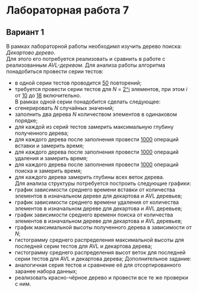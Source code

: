 # Лабораторная работа 7
## Вариант 1

В рамках лабораторной работы необходимл изучить дерево поиска: <em>Декартово дерево</em>.  
Для этого его потребуется реализовать и сравнить в работе с реализованным <em>AVL-деревом</em>. Для анализа работы алгоритма понадобиться провести серии тестов:
- в одной серии тестов проводится <ins>50</ins> повторений;
- требуется провести серии тестов для <em>N</em> = <ins>2^i</ins> элементов, при этом <em>i</em> от <ins>10</ins> до <ins>18</ins> включительно.  
В рамках одной серии понадобится сделать следующее:
- сгенерировать <em>N</em> случайных значений;
- заполнить два дерева <em>N</em> количеством элементов в одинаковом порядке;
- для каждой из серий тестов замерить максимальную глубину полученного дерева;
- для каждого дерева после заполнения провести <ins>1000</ins> операций вставки и замерить время;
- для каждого дерева после заполнения провести <ins>1000</ins> операций удаления и замерить время;
- для каждого дерева после заполнения провести <ins>1000</ins> операций поиска и замерить время;
- для каждого дерева замерить глубины всех веток дерева.  
Для анализа структуры потребуется построить следующие графики:
- график зависимости среднего времени вставки от количества элементов в изначальном дереве для декартова и AVL деревьев;
- график зависимости среднего времени удаления от количества элементов в изначальном дереве для декартова и AVL деревьев;
- график зависимости среднего времени поиска от количества элементов в изначальном дереве для декартова и AVL деревьев;
- график максимальной высоты полученного дерева в зависимости от <em>N</em>;
- гистограмму среднего распределения максимальной высоты для последней серии тестов для AVL и декартова дерева;
- гистограмму среднего распределения высот веток для последней серии тестов для AVL и декартова дерева;
Дополнительное задание:
- аналогичная серия тестов и сравнение её для отсортированного заранее набора данных;
- реализовать красно-чёрное дерево и провести все те же проверки с ним.
